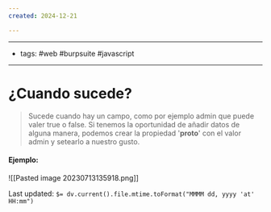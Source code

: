 ```yaml
---
created: 2024-12-21

---
```

------------
- tags: #web #burpsuite #javascript 
----------------
# ¿Cuando sucede?
> Sucede cuando hay un campo, como por ejemplo admin que puede valer true o false. Si tenemos la oportunidad de añadir datos de alguna manera, podemos crear la propiedad '__proto__' con el valor admin y setearlo a nuestro gusto.


#### Ejemplo:

![[Pasted image 20230713135918.png]]


Last updated: `$= dv.current().file.mtime.toFormat("MMMM dd, yyyy 'at' HH:mm")`
